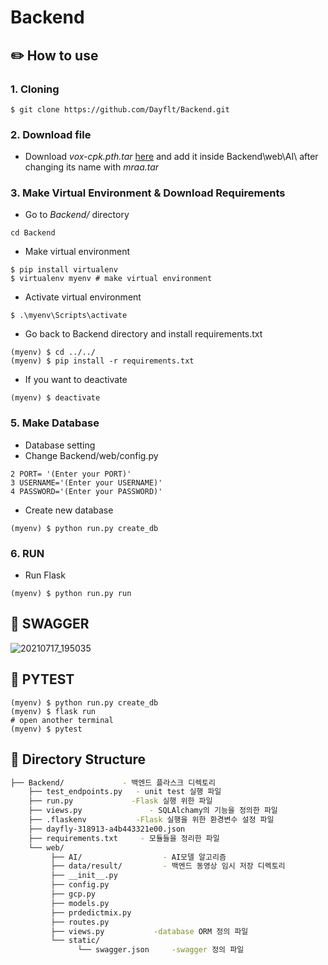 # Backend

## ✏️ How to use 
### 1. Cloning
```
$ git clone https://github.com/Dayflt/Backend.git
```
### 2. Download file
- Download *vox-cpk.pth.tar* [here](https://drive.google.com/drive/folders/1PyQJmkdCsAkOYwUyaj_l-l0as-iLDgeH) and add it inside Backend\web\AI\ after changing its name with *mraa.tar*

### 3. Make Virtual Environment & Download Requirements
+ Go to *Backend/* directory
```
cd Backend
```
+ Make virtual environment
```
$ pip install virtualenv
$ virtualenv myenv # make virtual environment
```
+ Activate virtual environment
```
$ .\myenv\Scripts\activate
```
+ Go back to Backend directory and install requirements.txt
```
(myenv) $ cd ../../
(myenv) $ pip install -r requirements.txt 
```
+ If you want to deactivate
```
(myenv) $ deactivate
```
### 5. Make Database

+ Database setting
+ Change Backend/web/config.py
```
2 PORT= '(Enter your PORT)'
3 USERNAME='(Enter your USERNAME)'
4 PASSWORD='(Enter your PASSWORD)'
```
+ Create new database
```
(myenv) $ python run.py create_db
```

### 6. RUN
+ Run Flask
```
(myenv) $ python run.py run
```


## 📗 SWAGGER
![20210717_195035](https://user-images.githubusercontent.com/79822913/126034610-20bff471-7e80-48c8-88f8-c30e28dfd37d.png)
## 🧾 PYTEST
```
(myenv) $ python run.py create_db
(myenv) $ flask run
# open another terminal
(myenv) $ pytest
```

## 🔧 Directory Structure
```bash
├── Backend/             - 백엔드 플라스크 디렉토리
    ├── test_endpoints.py   - unit test 실행 파일
    ├── run.py             -Flask 실행 위한 파일
    ├── views.py               - SQLAlchamy의 기능을 정의한 파일
    ├── .flaskenv           -Flask 실행을 위한 환경변수 설정 파일
    ├── dayfly-318913-a4b443321e00.json         
    ├── requirements.txt     - 모듈들을 정리한 파일
    └── web/
         ├── AI/                  - AI모델 알고리즘
         ├── data/result/         - 백엔드 동영상 임시 저장 디렉토리
         ├── __init__.py        
         ├── config.py
         ├── gcp.py
         ├── models.py
         ├── prdedictmix.py
         ├── routes.py
         ├── views.py           -database ORM 정의 파일
         └── static/
               └── swagger.json     -swagger 정의 파일
 ```

